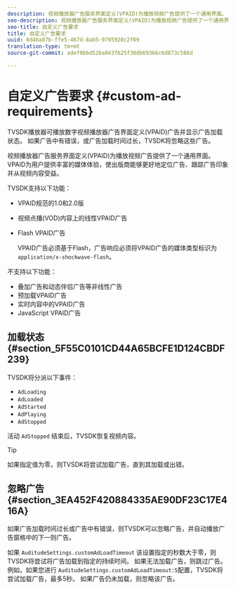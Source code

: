 ```yaml
---
description: 视频播放器广告服务界面定义(VPAID)为播放视频广告提供了一个通用界面。 VPAID为用户提供丰富的媒体体验，使出版商能够更好地定位广告、跟踪广告印象并从视频内容受益。
seo-description: 视频播放器广告服务界面定义(VPAID)为播放视频广告提供了一个通用界面。 VPAID为用户提供丰富的媒体体验，使出版商能够更好地定位广告、跟踪广告印象并从视频内容受益。
seo-title: 自定义广告要求
title: 自定义广告要求
uuid: 6d4ba87b-ffe5-467d-8ab5-9795928c2f69
translation-type: tm+mt
source-git-commit: adef0bbd52ba043f625f38db69366c6d873c586d

---
```



# 自定义广告要求 {#custom-ad-requirements}

TVSDK播放器可播放数字视频播放器广告界面定义(VPAID)广告并显示广告加载状态。 如果广告中有错误，或广告加载时间过长，TVSDK将忽略这些广告。

视频播放器广告服务界面定义(VPAID)为播放视频广告提供了一个通用界面。 VPAID为用户提供丰富的媒体体验，使出版商能够更好地定位广告、跟踪广告印象并从视频内容受益。

<!--<a id="section_9A358902CBC24999BA34206EE2029616"></a>-->

TVSDK支持以下功能：

* VPAID规范的1.0和2.0版
* 视频点播(VOD)内容上的线性VPAID广告
* Flash VPAID广告

   VPAID广告必须基于Flash，广告响应必须将VPAID广告的媒体类型标识为 `application/x-shockwave-flash`。

不支持以下功能：

* 叠加广告和动态伴侣广告等非线性广告
* 预加载VPAID广告
* 实时内容中的VPAID广告
* JavaScript VPAID广告

## 加载状态 {#section_5F55C0101CD44A65BCFE1D124CBDF239}

TVSDK将分派以下事件：

* `AdLoading`
* `AdLoaded`
* `AdStarted`
* `AdPlaying`
* `AdStopped`

活动 `AdStopped` 结束后，TVSDK恢复视频内容。

>[!TIP]
>
>如果指定值为零，则TVSDK将尝试加载广告，直到其加载或出错。

## 忽略广告 {#section_3EA452F420884335AE90DF23C17E416A}

如果广告加载时间过长或广告中有错误，则TVSDK可以忽略广告，并自动播放广告窗格中的下一则广告。

如果 `AuditudeSettings.customAdLoadTimeout` 该设置指定的秒数大于零，则TVSDK将尝试将广告加载到指定的持续时间。 如果无法加载广告，则跳过广告。 例如，如果您进行 `AuditudeSettings.customAdLoadTimeout:5`配置，TVSDK将尝试加载广告，最多5秒。 如果广告仍未加载，则忽略该广告。
